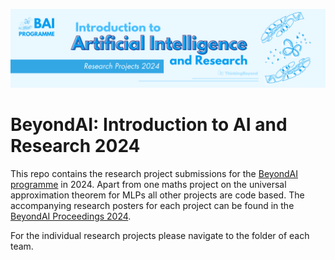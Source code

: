 ![BeyondAI Banner for Research Projects](BeyondAI_Banner_Research_Projects_2024.png)

# BeyondAI: Introduction to AI and Research 2024
This repo contains the research project submissions for the [BeyondAI programme](https://thinkingbeyond.education/beyondai/) in 2024. Apart from one maths project on the universal approximation theorem for MLPs all other projects are code based. The accompanying research posters for each project can be found in the [BeyondAI Proceedings 2024](https://thinkingbeyond.education/beyondai_proceedings_2024/).

For the individual research projects please navigate to the folder of each team.
